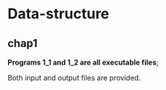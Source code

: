 # Data-structure

## chap1

**Programs 1_1 and 1_2 are all executable files**;

Both input and output files are provided.